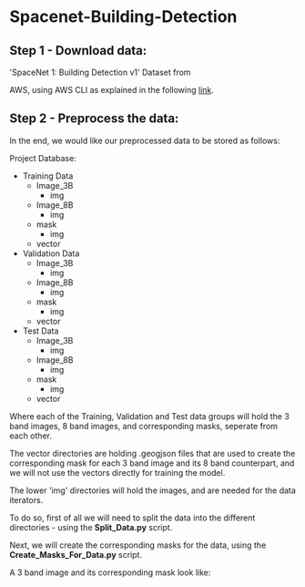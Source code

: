 # Spacenet-Building-Detection

## Step 1 - Download data:
'SpaceNet 1: Building Detection v1' Dataset from

AWS, using AWS CLI as explained in the following [link](https://spacenet.ai/spacenet-buildings-dataset-v1/).



## Step 2 - Preprocess the data:
In the end, we would like our preprocessed data to be stored as follows: 

Project Database:
- Training Data
  - Image_3B
    - img
  - Image_8B
    - img
  - mask
    - img
  - vector
- Validation Data
  - Image_3B
    - img
  - Image_8B
    - img
  - mask
    - img
  - vector
- Test Data
  - Image_3B
    - img
  - Image_8B
    - img
  - mask
    - img
  - vector

Where each of the Training, Validation and Test data groups will hold the 3 band images, 8 band images, and corresponding masks, seperate from each other.

The vector directories are holding .geogjson files that are used to create the corresponding mask for each 3 band image and its 8 band counterpart, and
we will not use the vectors directly for training the model.

The lower 'img' directories will hold the images, and are needed for the data iterators.

To do so, first of all we will need to split the data into the different directories - using the **Split_Data.py** script.

Next, we will create the corresponding masks for the data, using the **Create_Masks_For_Data.py** script.

A 3 band image and its corresponding mask look like:



